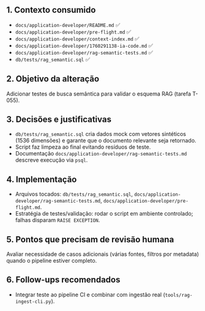 ## 1. Contexto consumido
- `docs/application-developer/README.md` ✅
- `docs/application-developer/pre-flight.md` ✅
- `docs/application-developer/context-index.md` ✅
- `docs/application-developer/1760291138-ia-code.md` ✅
- `docs/application-developer/rag-semantic-tests.md` ✅
- `db/tests/rag_semantic.sql` ✅

## 2. Objetivo da alteração
Adicionar testes de busca semântica para validar o esquema RAG (tarefa T-055).

## 3. Decisões e justificativas
- `db/tests/rag_semantic.sql` cria dados mock com vetores sintéticos (1536 dimensões) e garante que o documento relevante seja retornado.
- Script faz limpeza ao final evitando resíduos de teste.
- Documentação `docs/application-developer/rag-semantic-tests.md` descreve execução via `psql`.

## 4. Implementação
- Arquivos tocados: `db/tests/rag_semantic.sql`, `docs/application-developer/rag-semantic-tests.md`, `docs/application-developer/pre-flight.md`.
- Estratégia de testes/validação: rodar o script em ambiente controlado; falhas disparam `RAISE EXCEPTION`.

## 5. Pontos que precisam de revisão humana
Avaliar necessidade de casos adicionais (várias fontes, filtros por metadata) quando o pipeline estiver completo.

## 6. Follow-ups recomendados
- Integrar teste ao pipeline CI e combinar com ingestão real (`tools/rag-ingest-cli.py`).
